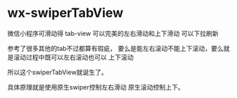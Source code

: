 # wx-swiperTabView
微信小程序可滑动得 tab-view 可以完美的左右滑动和上下滑动 可以下拉刷新

参考了很多其他的tab不过都算有瑕疵， 要么是能左右滚动不能上下滚动，要么就是滚动过程中既可以左右滚动也可以
上下滚动

所以这个swiperTabView就诞生了。

具体原理就是使用原生swiper控制左右滑动 原生滚动控制上下。

